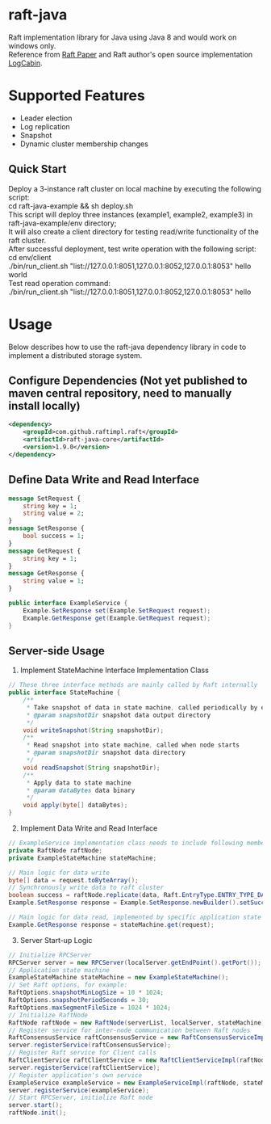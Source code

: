 
# raft-java
Raft implementation library for Java using Java 8 and would work on windows only.<br>
Reference from [Raft Paper](https://github.com/maemual/raft-zh_cn) and Raft author's open source implementation [LogCabin](https://github.com/logcabin/logcabin).

# Supported Features
* Leader election
* Log replication 
* Snapshot
* Dynamic cluster membership changes

## Quick Start
Deploy a 3-instance raft cluster on local machine by executing the following script:<br>
cd raft-java-example && sh deploy.sh <br>
This script will deploy three instances (example1, example2, example3) in raft-java-example/env directory;<br>
It will also create a client directory for testing read/write functionality of the raft cluster.<br>
After successful deployment, test write operation with the following script:
cd env/client <br>
./bin/run_client.sh "list://127.0.0.1:8051,127.0.0.1:8052,127.0.0.1:8053" hello world <br>
Test read operation command:<br>
./bin/run_client.sh "list://127.0.0.1:8051,127.0.0.1:8052,127.0.0.1:8053" hello

# Usage
Below describes how to use the raft-java dependency library in code to implement a distributed storage system.
## Configure Dependencies (Not yet published to maven central repository, need to manually install locally)
```xml
<dependency>
    <groupId>com.github.raftimpl.raft</groupId>
    <artifactId>raft-java-core</artifactId>
    <version>1.9.0</version>
</dependency>
```

## Define Data Write and Read Interface
```protobuf
message SetRequest {
    string key = 1;
    string value = 2;
}
message SetResponse {
    bool success = 1;
}
message GetRequest {
    string key = 1;
}
message GetResponse {
    string value = 1;
}
```
```java
public interface ExampleService {
    Example.SetResponse set(Example.SetRequest request);
    Example.GetResponse get(Example.GetRequest request);
}
```

## Server-side Usage
1. Implement StateMachine Interface Implementation Class
```java
// These three interface methods are mainly called by Raft internally
public interface StateMachine {
    /**
     * Take snapshot of data in state machine, called periodically by each local node
     * @param snapshotDir snapshot data output directory
     */
    void writeSnapshot(String snapshotDir);
    /**
     * Read snapshot into state machine, called when node starts
     * @param snapshotDir snapshot data directory
     */
    void readSnapshot(String snapshotDir);
    /**
     * Apply data to state machine
     * @param dataBytes data binary
     */
    void apply(byte[] dataBytes);
}
```

2. Implement Data Write and Read Interface
```java
// ExampleService implementation class needs to include following members
private RaftNode raftNode;
private ExampleStateMachine stateMachine;
```
```java
// Main logic for data write
byte[] data = request.toByteArray();
// Synchronously write data to raft cluster
boolean success = raftNode.replicate(data, Raft.EntryType.ENTRY_TYPE_DATA);
Example.SetResponse response = Example.SetResponse.newBuilder().setSuccess(success).build();
```
```java
// Main logic for data read, implemented by specific application state machine
Example.GetResponse response = stateMachine.get(request);
```

3. Server Start-up Logic
```java
// Initialize RPCServer
RPCServer server = new RPCServer(localServer.getEndPoint().getPort());
// Application state machine
ExampleStateMachine stateMachine = new ExampleStateMachine();
// Set Raft options, for example:
RaftOptions.snapshotMinLogSize = 10 * 1024;
RaftOptions.snapshotPeriodSeconds = 30;
RaftOptions.maxSegmentFileSize = 1024 * 1024;
// Initialize RaftNode
RaftNode raftNode = new RaftNode(serverList, localServer, stateMachine);
// Register service for inter-node communication between Raft nodes
RaftConsensusService raftConsensusService = new RaftConsensusServiceImpl(raftNode);
server.registerService(raftConsensusService);
// Register Raft service for Client calls
RaftClientService raftClientService = new RaftClientServiceImpl(raftNode);
server.registerService(raftClientService);
// Register application's own service
ExampleService exampleService = new ExampleServiceImpl(raftNode, stateMachine);
server.registerService(exampleService);
// Start RPCServer, initialize Raft node
server.start();
raftNode.init();
```